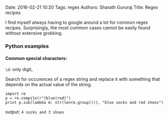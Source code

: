 Date: 2016-02-21 10:20
Tags: regex
Authors: Sharath Gururaj
Title: Regex recipes

I find myself always having to google around a lot for common regex recipes. Surprisingly, the most common cases cannot be easily found without extensive grokking.

### Python examples

#### Common special characters:
`\d`: only digit, 


Search for occurences of a regex string and replace it with something that depends on the actual value of the string.

````
import re
p = re.compile(r"(blue|red)")
print p.sub(lambda m: str(len(m.group())), "blue socks and red shoes")
````

output: `4 socks and 3 shoes`

